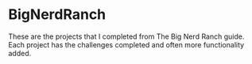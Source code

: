 # BigNerdRanch
These are the projects that I completed from The Big Nerd Ranch guide. 
Each project has the challenges completed and often more functionality added. 
